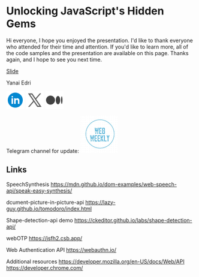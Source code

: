 # Unlocking JavaScript's Hidden Gems

Hi everyone,
I hope you enjoyed the presentation. I'd like to thank everyone who attended for their time and attention.
If you'd like to learn more, all of the code samples and the presentation are available on this page.
Thanks again, and I hope to see you next time.

[Slide](./assets/reversim24Slide.pdf)

Yanai Edri

[![Linkedin](./assets/icons8-linkedin-circled-48.png)]([https://www.linkedin.com/in/yanaiedri/])
[![X(Twitter)](./assets/icons8-twitterx-48.png)]([https://twitter.com/yanaiEdri])
[![Medium](./assets/icons8-medium-48.png)]([https://medium.com/@yedri])

Telegram channel for update:
[![WebWeekly](./assets/webWeekly.png)]([https://t.me/webWekkly])

## Links

SpeechSynthesis
https://mdn.github.io/dom-examples/web-speech-api/speak-easy-synthesis/

dcument-picture-in-picture-api
https://lazy-guy.github.io/tomodoro/index.html

Shape-detection-api demo
https://ckeditor.github.io/labs/shape-detection-api/

webOTP
https://jsfh2.csb.app/

Web Authentication API
https://webauthn.io/

Additional resources
https://developer.mozilla.org/en-US/docs/Web/API
https://developer.chrome.com/
